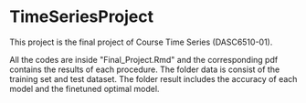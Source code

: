 # TimeSeriesProject
This project is the final project of Course Time Series (DASC6510-01).

All the codes are inside "Final_Project.Rmd" and the corresponding pdf contains the results of each procedure.
The folder data is consist of the training set and test dataset.
The folder result includes the accuracy of each model and the finetuned optimal model.

